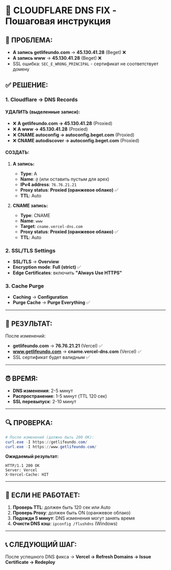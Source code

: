 # 🚨 CLOUDFLARE DNS FIX - Пошаговая инструкция

## 🎯 ПРОБЛЕМА:
- **A запись getlifeundo.com** → **45.130.41.28** (Beget) ❌
- **A запись www** → **45.130.41.28** (Beget) ❌
- SSL ошибка: `SEC_E_WRONG_PRINCIPAL` - сертификат не соответствует домену

## ✅ РЕШЕНИЕ:

### **1. Cloudflare → DNS Records**

#### **УДАЛИТЬ (выделенные записи):**
- ❌ **A getlifeundo.com → 45.130.41.28** (Proxied)
- ❌ **A www → 45.130.41.28** (Proxied)
- ❌ **CNAME autoconfig → autoconfig.beget.com** (Proxied)
- ❌ **CNAME autodiscover → autoconfig.beget.com** (Proxied)

#### **СОЗДАТЬ:**
1. **A запись:**
   - **Type**: A
   - **Name**: `@` (или оставить пустым для apex)
   - **IPv4 address**: `76.76.21.21`
   - **Proxy status**: **Proxied (оранжевое облако)** ✅
   - **TTL**: Auto

2. **CNAME запись:**
   - **Type**: CNAME
   - **Name**: `www`
   - **Target**: `cname.vercel-dns.com`
   - **Proxy status**: **Proxied (оранжевое облако)** ✅
   - **TTL**: Auto

### **2. SSL/TLS Settings**
- **SSL/TLS** → **Overview**
- **Encryption mode**: **Full (strict)** ✅
- **Edge Certificates**: включить **"Always Use HTTPS"**

### **3. Cache Purge**
- **Caching** → **Configuration**
- **Purge Cache** → **Purge Everything** ✅

---

## 🎯 РЕЗУЛЬТАТ:
После изменений:
- **getlifeundo.com** → **76.76.21.21** (Vercel) ✅
- **www.getlifeundo.com** → **cname.vercel-dns.com** (Vercel) ✅
- SSL сертификат будет валидным ✅

---

## ⏰ ВРЕМЯ:
- **DNS изменения**: 2-5 минут
- **Распространение**: 1-5 минут (TTL 120 сек)
- **SSL перевыпуск**: 2-10 минут

---

## 🔍 ПРОВЕРКА:
```powershell
# После изменений (должно быть 200 OK):
curl.exe -I https://getlifeundo.com/
curl.exe -I https://www.getlifeundo.com/
```

**Ожидаемый результат:**
```
HTTP/1.1 200 OK
Server: Vercel
X-Vercel-Cache: HIT
```

---

## 🚨 ЕСЛИ НЕ РАБОТАЕТ:
1. **Проверь TTL**: должен быть 120 сек или Auto
2. **Проверь Proxy**: должен быть ON (оранжевое облако)
3. **Подожди 5 минут**: DNS изменения могут занять время
4. **Очисти DNS кэш**: `ipconfig /flushdns` (Windows)

---

## 📞 СЛЕДУЮЩИЙ ШАГ:
После успешного DNS фикса → **Vercel → Refresh Domains → Issue Certificate → Redeploy**


